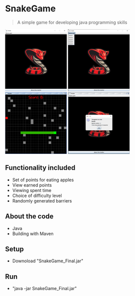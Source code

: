 # SnakeGame
<!-- ?raw=true "Title -->

> A simple game for developing java programming skills
<img src="https://github.com/forafox/Snake/blob/Game_release_One/images/GameMenu.png" width="200" height="200"/>
<img src="https://github.com/forafox/Snake/blob/Game_release_One/images/levelChoise.png" width="200" height="200"/>
<img src="https://github.com/forafox/Snake/blob/Game_release_One/images/gameRun.png" width="200" height="200"/>
<img src="https://github.com/forafox/Snake/blob/Game_release_One/images/GameResult.png" width="200" height="200"/>

## Functionality included
- Set of points for eating apples
- View earned points
- Viewing spent time
- Choice of difficulty level
- Randomly generated barriers
## About the code
- Java
- Building with Maven
## Setup
- Downoload "SnakeGame_Final.jar"
## Run
- "java -jar SnakeGame_Final.jar"

